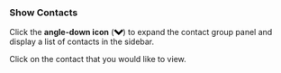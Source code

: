 

### Show Contacts

Click the **angle-down icon** \(![](/assets/symbol_angle-down_16.png)\) to expand the contact group panel and display a list of contacts in the sidebar.

Click on the contact that you would like to view.

